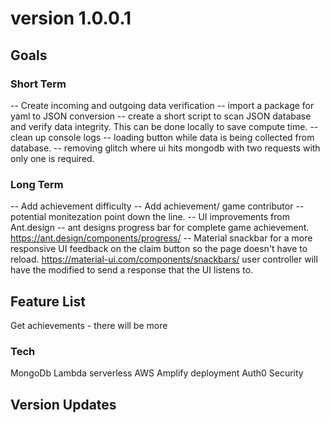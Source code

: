 # version 1.0.0.1

## Goals

### Short Term

-- Create incoming and outgoing data verification
-- import a package for yaml to JSON conversion
-- create a short script to scan JSON database and verify data integrity. This can be done locally to save compute time.
-- clean up console logs
-- loading button while data is being collected from database.
-- removing glitch where ui hits mongodb with two requests with only one is required.

### Long Term

-- Add achievement difficulty
-- Add achievement/ game contributor -- potential monitezation point down the line.
-- UI improvements from Ant.design
-- ant designs progress bar for complete game achievement. https://ant.design/components/progress/
-- Material snackbar for a more responsive UI feedback on the claim button so the page doesn't have to reload. https://material-ui.com/components/snackbars/
user controller will have the modified to send a response that the UI listens to.

## Feature List

Get achievements - there will be more

### Tech

MongoDb
Lambda serverless
AWS Amplify deployment
Auth0 Security

## Version Updates
